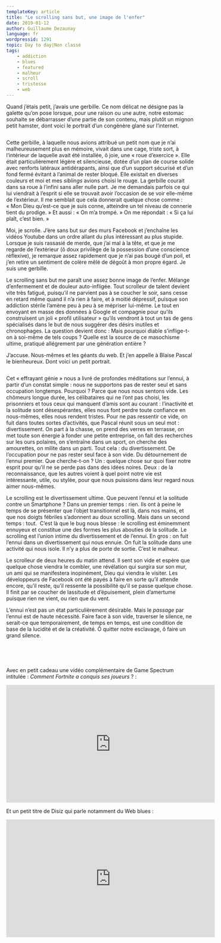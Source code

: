 ```yaml
---
templateKey: article
title: "Le scrolling sans but, une image de l'enfer"
date: 2019-01-12
author: Guillaume Dezaunay
language: fr
wordpressid: 1291
topic: Day to day|Non classé
tags:
    - addiction
    - blues
    - featured
    - malheur
    - scroll
    - tristesse
    - web
---
```


Quand j’étais petit, j’avais une gerbille. Ce nom délicat ne désigne pas la galette qu’on pose lorsque, pour une raison ou une autre, notre estomac souhaite se débarrasser d’une partie de son contenu, mais plutôt un mignon petit hamster, dont voici le portrait d’un congénère glané sur l’internet.

<!-- /wp:paragraph -->

<!-- wp:image {"id":1275} -->
<figure class="wp-block-image"><img class="wp-image-1275" src="http://thelantern.eu/wp-content/uploads/2019/01/gerbille-1.jpg" alt="" /></figure>
<!-- /wp:image -->

<!-- wp:paragraph -->

Cette gerbille, à laquelle nous avions attribué un petit nom que je n’ai malheureusement plus en mémoire, vivait dans une cage, triste sort, à l’intérieur de laquelle avait été installée, ô joie, une « roue d’exercice ». Elle était particulièrement légère et silencieuse, dotée d’un plan de course solide avec renforts latéraux antidérapants, ainsi que d’un support sécurisé et d’un fond fermé évitant à l’animal de rester bloqué. Elle existait en diverses couleurs et moi et mes <em>siblings</em> avions choisi le rouge. La gerbille courait dans sa roue à l’infini sans aller nulle part. Je me demandais parfois ce qui lui viendrait à l’esprit si elle se trouvait avoir l’occasion de se voir elle-même de l’extérieur. Il me semblait que cela donnerait quelque chose comme : « Mon Dieu qu’est-ce que je suis conne, atteindre un tel niveau de connerie tient du prodige. » Et aussi : « On m’a trompé. » On me répondait : « Si ça lui plaît, c’est bien. »

<!-- /wp:paragraph -->

<!-- wp:paragraph -->

Moi, je scrolle. J’ère sans but sur des murs Facebook et j’enchaîne les vidéos Youtube dans un ordre allant du plus intéressant au plus stupide. Lorsque je suis rassasié de merde, que j’ai mal à la tête, et que je me regarde de l’extérieur (ô doux privilège de la possession d’une conscience réflexive), je remarque assez rapidement que je n’ai pas bougé d’un poil, et j’en retire un sentiment de colère mêlé de dégoût à mon propre égard. Je suis une gerbille.

<!-- /wp:paragraph -->

<!-- wp:paragraph -->

Le scrolling sans but me paraît une assez bonne image de l’enfer. Mélange d’enfermement et de douleur auto-infligée. Tout scrolleur de talent devient vite très fatigué, puisqu’il ne parvient pas à se coucher le soir, sans cesse en retard même quand il n’a rien à faire, et à moitié dépressif, puisque son addiction stérile l’amène peu à peu à se mépriser lui-même. Le tout en envoyant en masse des données à Google et compagnie pour qu’ils construisent un joli « profil utilisateur » qu’ils vendront à tout un tas de gens spécialisés dans le but de nous suggérer des désirs inutiles et chronophages. La question devient donc : Mais pourquoi diable s’inflige-t-on à soi-même de tels coups ? Quelle est la source de ce masochisme ultime, pratiqué allégrement par une génération entière ?

<!-- /wp:paragraph -->

<!-- wp:paragraph -->

J’accuse. Nous-mêmes et les géants du web. Et j’en appelle à Blaise Pascal le bienheureux. Dont voici un petit portrait.

<!-- /wp:paragraph -->

<!-- wp:image {"id":1276} -->
<figure class="wp-block-image"><img class="wp-image-1276" src="http://thelantern.eu/wp-content/uploads/2019/01/pascal-1.jpg" alt="" /></figure>
<!-- /wp:image -->

<!-- wp:paragraph -->

Cet « effrayant génie » nous a livré de profondes méditations sur l’ennui, à partir d’un constat simple : nous ne supportons pas de rester seul et sans occupation longtemps. Pourquoi ? Parce que nous nous sentons vide. Les chômeurs longue durée, les célibataires qui ne l’ont pas choisi, les prisonniers et tous ceux qui manquent d’amis sont au courant : l’inactivité et la solitude sont désespérantes, elles nous font perdre toute confiance en nous-mêmes, elles nous rendent tristes. Pour ne pas ressentir ce vide, on fuit dans toutes sortes d’activités, que Pascal réunit sous un seul mot : divertissement. On part à la chasse, on prend des verres en terrasse, on met toute son énergie à fonder une petite entreprise, on fait des recherches sur les ours polaires, on s’entraîne dans un sport, on cherche des amourettes, on milite dans un parti. Tout cela : du divertissement. De l’occupation pour ne pas rester seul face à son vide. Du détournement de l’ennui premier. Que cherche-t-on ? Un : quelque chose sur quoi fixer notre esprit pour qu’il ne se perde pas dans des idées noires. Deux : de la reconnaissance, que les autres voient à quel point notre vie est intéressante, utile, ou stylée, pour que nous puissions dans leur regard nous aimer nous-mêmes.
<!-- /wp:paragraph -->

<!-- wp:paragraph -->

Le scrolling est le divertissement ultime. Que peuvent l’ennui et la solitude contre un Smartphone ? Dans un premier temps : rien. Ils ont à peine le temps de se présenter que l’objet transitionnel est là, dans nos mains, et que nos doigts fébriles s’adonnent au doux scrolling. Mais dans un second temps : tout.  C’est là que le bug nous blesse : le scrolling est éminemment ennuyeux et constitue une des formes les plus abouties de la solitude. Le scrolling est l’union intime du divertissement et de l’ennui. En gros : on fuit l’ennui dans un divertissement qui nous ennuie. On fuit la solitude dans une activité qui nous isole. Il n’y a plus de porte de sortie. C’est le malheur.

<!-- /wp:paragraph -->

<!-- wp:paragraph -->

Le scrolleur de deux heures du matin attend. Il sent son vide et espère que quelque chose viendra le combler, une révélation qui surgira sur son mur, un ami qui se manifestera inopinément, Dieu qui viendra le visiter. Les développeurs de Facebook ont été payés à faire en sorte qu’il attende encore, qu’il reste, qu’il ressente la possibilité qu’il se passe quelque chose. Il finit par se coucher de lassitude et d’épuisement, plein d’amertume puisque rien ne vient, ou rien que du vent.

<!-- /wp:paragraph -->

<!-- wp:paragraph -->

L’ennui n’est pas un état particulièrement désirable. Mais le <em>passage</em> par l’ennui est de haute nécessité. Faire face à son vide, traverser le silence, ne serait-ce que temporairement, de temps en temps, est une condition de base de la lucidité et de la créativité. Ô quitter notre esclavage, ô faire un grand silence.

&nbsp;

&nbsp;

<!-- /wp:paragraph -->

<!-- wp:paragraph -->

<!-- /wp:paragraph -->

<!-- wp:paragraph -->

Avec en petit cadeau une vidéo complémentaire de Game Spectrum intitulée : <em>Comment Fortnite a conquis ses joueurs</em> ? :

<!-- /wp:paragraph -->

<iframe src="https://www.youtube.com/embed/uUlJarbHrMU" width="560" height="315" frameborder="0" allowfullscreen="allowfullscreen"></iframe>

<!-- wp:paragraph -->

Et un petit titre de Disiz qui parle notamment du Web blues :

<!-- /wp:paragraph -->

<iframe src="https://www.youtube.com/embed/ynu9Wd7n0Og" width="560" height="315" frameborder="0" allowfullscreen="allowfullscreen"></iframe>

